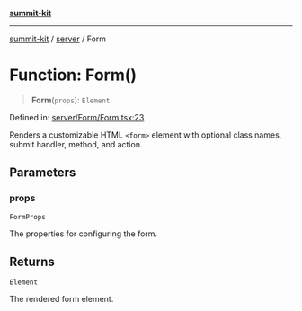 [**summit-kit**](../../README.md)

***

[summit-kit](../../modules.md) / [server](../README.md) / Form

# Function: Form()

> **Form**(`props`): `Element`

Defined in: [server/Form/Form.tsx:23](https://github.com/andrewgremlich/summit-kit/blob/aa2be78d740324e5b3ff93911408340830848b2a/src/react/server/Form/Form.tsx#L23)

Renders a customizable HTML `<form>` element with optional class names, submit handler, method, and action.

## Parameters

### props

`FormProps`

The properties for configuring the form.

## Returns

`Element`

The rendered form element.
